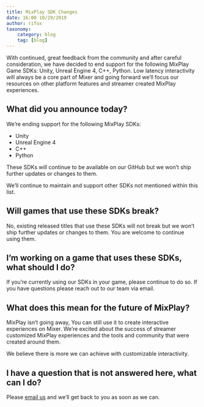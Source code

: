 ```yaml
---
title: MixPlay SDK Changes
date: 16:00 10/29/2019
author: rifox
taxonomy:
    category: blog
    tag: [blog]
---
```


With continued, great feedback from the community and after careful consideration, we have decided to end support for  the following MixPlay Game SDKs: Unity, Unreal Engine 4, C++, Python. Low latency interactivity will always be a core part of Mixer and going forward we’ll focus our resources on other platform features  and streamer created MixPlay experiences.

## What did you announce today?
We’re ending support for  the following MixPlay SDKs:
 - Unity
 - Unreal Engine 4
 - C++
- Python

These SDKs will continue to be available on our GitHub but we won’t ship further updates or changes to them.

We’ll continue to maintain and support other SDKs not mentioned within this list.

## Will games that use these SDKs break?
No, existing released titles that use these SDKs will not break but we won’t ship further updates or changes to them. You are welcome to continue using them.

## I’m working on a game that uses these SDKs, what should I do?
If you’re currently using our SDKs in your game, please continue to do so. If you have questions please reach out to our team via email.

## What does this mean for the future of MixPlay?
MixPlay isn’t going away, You can still use it to create interactive experiences on Mixer. We’re excited about the success of streamer customized MixPlay experiences and the tools and community that were created around them.

We believe there is more we can achieve with customizable interactivity.

## I have a question that is not answered here, what can I do?
Please [email us](mailto:mixerdevinfo@microsoft.com) and we’ll get back to you as soon as we can.
